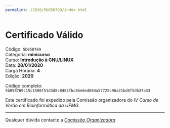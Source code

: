 ```yaml
---
permalink: /2020/5b058769/index.html
---
```


# Certificado Válido

Código: `5b058769`<br>
Categoria: **minicurso**<br>
Curso: **Introdução à GNU/LINUX**<br>
Data: **28/01/2020**<br>
Carga Horária: **4**<br>
Edição: **2020**<br>


Código completo: `5b058769c15c1506f51d3d8c0482fbc8be6ed684a57725c96a21bd4f5db37a33`


Este certificado foi expedido pela Comissão organizadora do *IV Curso de Verão em Bioinformática da UFMG*.

----

Qualquer dúvida contacte a [_Comissão Organizadora_](<mailto:cursobioinfoufmg@gmail.com$subject=[Certificados]>)


